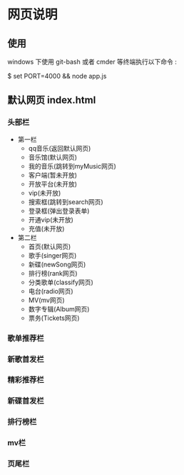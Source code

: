 # 网页说明

## 使用

windows 下使用 git-bash 或者 cmder 等终端执行以下命令 :

$ set PORT=4000 && node app.js

## 	默认网页 index.html

### 		头部栏

+ 第一栏
  + qq音乐(返回默认网页)
  + 音乐馆(默认网页)
  + 我的音乐(跳转到myMusic网页)
  + 客户端(暂未开放)
  + 开放平台(未开放)
  + vip(未开放)
  + 搜索框(跳转到search网页)
  + 登录框(弹出登录表单)
  + 开通vip(未开放)
  + 充值(未开放)
+ 第二栏
  + 首页(默认网页)
  + 歌手(singer网页)
  + 新碟(newSong网页)
  + 排行榜(rank网页)
  + 分类歌单(classify网页)
  + 电台(radio网页)
  + MV(mv网页)
  + 数字专辑(Album网页)
  + 票务(Tickets网页)

### 		歌单推荐栏

### 		新歌首发栏

### 		精彩推荐栏

###  		新碟首发栏

### 		排行榜栏

### 		mv栏

### 		页尾栏



